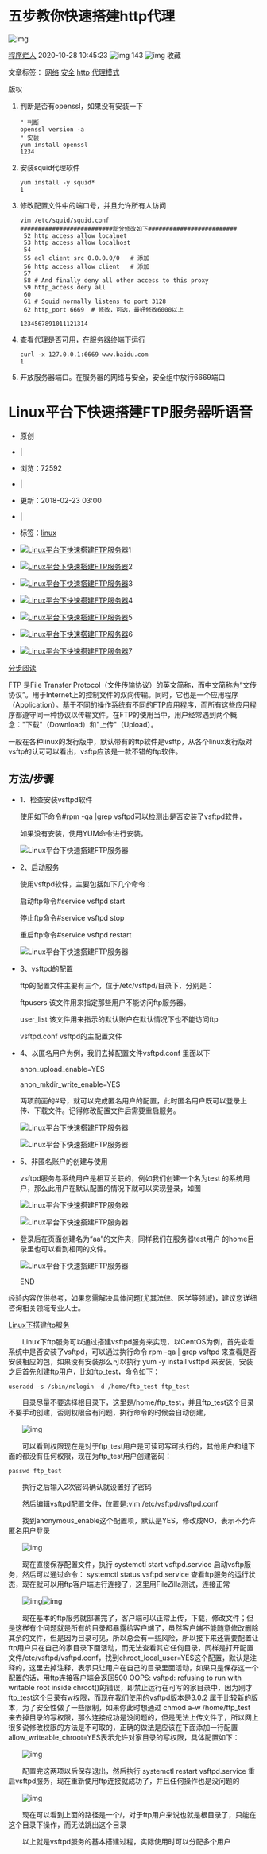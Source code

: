# 五步教你快速搭建http代理

![img](https://csdnimg.cn/release/blogv2/dist/pc/img/original.png)

[程序烂人](https://blog.csdn.net/lingyingdon) 2020-10-28 10:45:23 ![img](https://csdnimg.cn/release/blogv2/dist/pc/img/articleReadEyes.png) 143 ![img](https://csdnimg.cn/release/blogv2/dist/pc/img/tobarCollect.png) 收藏

文章标签： [网络](https://www.csdn.net/tags/MtzaIgwsNDIwOTMtYmxvZwO0O0OO0O0O.html) [安全](https://so.csdn.net/so/search/s.do?q=安全&t=blog&o=vip&s=&l=&f=&viparticle=) [http](https://www.csdn.net/tags/MtTaEg0sNTUyMjUtYmxvZwO0O0OO0O0O.html) [代理模式](https://www.csdn.net/tags/MtTaEg0sNDExNDAtYmxvZwO0O0OO0O0O.html)

版权

1. 判断是否有openssl，如果没有安装一下

   ```shell
   " 判断
   openssl version -a
   " 安装
   yum install openssl
   1234
   ```

2. 安装squid代理软件

   ```shell
   yum install -y squid*
   1
   ```

3. 修改配置文件中的端口号，并且允许所有人访问

   ```shell
   vim /etc/squid/squid.conf
   ##########################部分修改如下#########################
    52 http_access allow localnet
    53 http_access allow localhost
    54 
    55 acl client src 0.0.0.0/0   # 添加
    56 http_access allow client   # 添加                                             
    57 
    58 # And finally deny all other access to this proxy
    59 http_access deny all
    60 
    61 # Squid normally listens to port 3128
    62 http_port 6669  # 修改，可选，最好修改6000以上
   
   1234567891011121314
   ```

4. 查看代理是否可用，在服务器终端下运行

   ```shell
   curl -x 127.0.0.1:6669 www.baidu.com
   1
   ```

5. 开放服务器端口。在服务器的网络与安全，安全组中放行6669端口

   

# Linux平台下快速搭建FTP服务器听语音

- 原创
- |
- 浏览：72592
- |
- 更新：2018-02-23 03:00
- |
- 标签：[linux](https://jingyan.baidu.com/tag?tagName=linux) 

- [![Linux平台下快速搭建FTP服务器](https://exp-picture.cdn.bcebos.com/89402670d5413a8c62e9f4bb1ffc508c9ace8175.jpg?x-bce-process=image%2Fresize%2Cm_fill%2Cw_92%2Ch_69%2Climit_1%2Fformat%2Cf_jpg%2Fquality%2Cq_80)](http://jingyan.baidu.com/album/380abd0a77ae041d90192cf4.html?picindex=1)1
- [![Linux平台下快速搭建FTP服务器](https://exp-picture.cdn.bcebos.com/51cd85cec7f88a77963cd9f86e4a2f27e6eff875.jpg?x-bce-process=image%2Fresize%2Cm_fill%2Cw_92%2Ch_69%2Climit_1%2Fformat%2Cf_jpg%2Fquality%2Cq_80)](http://jingyan.baidu.com/album/380abd0a77ae041d90192cf4.html?picindex=2)2
- [![Linux平台下快速搭建FTP服务器](https://exp-picture.cdn.bcebos.com/2947750192dd33406212c033881c99c0aefcf175.jpg?x-bce-process=image%2Fresize%2Cm_fill%2Cw_92%2Ch_69%2Climit_1%2Fformat%2Cf_jpg%2Fquality%2Cq_80)](http://jingyan.baidu.com/album/380abd0a77ae041d90192cf4.html?picindex=3)3
- [![Linux平台下快速搭建FTP服务器](https://exp-picture.cdn.bcebos.com/9881b1fce186242f7393c5ab35e434daf15ee875.jpg?x-bce-process=image%2Fresize%2Cm_fill%2Cw_92%2Ch_69%2Climit_1%2Fformat%2Cf_jpg%2Fquality%2Cq_80)](http://jingyan.baidu.com/album/380abd0a77ae041d90192cf4.html?picindex=4)4
- [![Linux平台下快速搭建FTP服务器](https://exp-picture.cdn.bcebos.com/bfa52adaf05e4a239890afa91dd818196020e275.jpg?x-bce-process=image%2Fresize%2Cm_fill%2Cw_92%2Ch_69%2Climit_1%2Fformat%2Cf_jpg%2Fquality%2Cq_80)](http://jingyan.baidu.com/album/380abd0a77ae041d90192cf4.html?picindex=5)5
- [![Linux平台下快速搭建FTP服务器](https://exp-picture.cdn.bcebos.com/d4071b96b814f4d097e19966cdfe474ec383237a.jpg?x-bce-process=image%2Fresize%2Cm_fill%2Cw_92%2Ch_69%2Climit_1%2Fformat%2Cf_jpg%2Fquality%2Cq_80)](http://jingyan.baidu.com/album/380abd0a77ae041d90192cf4.html?picindex=6)6
- [![Linux平台下快速搭建FTP服务器](https://exp-picture.cdn.bcebos.com/fb738d9c2cf7dfb2eefb9f98d01b1edef5dc137a.jpg?x-bce-process=image%2Fresize%2Cm_fill%2Cw_92%2Ch_69%2Climit_1%2Fformat%2Cf_jpg%2Fquality%2Cq_80)](http://jingyan.baidu.com/album/380abd0a77ae041d90192cf4.html?picindex=7)7

[分步阅读](http://jingyan.baidu.com/album/380abd0a77ae041d90192cf4.html)

FTP 是File Transfer Protocol（文件传输协议）的英文简称，而中文简称为“文传协议”。用于Internet上的控制文件的双向传输。同时，它也是一个应用程序（Application）。基于不同的操作系统有不同的FTP应用程序，而所有这些应用程序都遵守同一种协议以传输文件。在FTP的使用当中，用户经常遇到两个概念："下载"（Download）和"上传"（Upload）。

一般在各种linux的发行版中，默认带有的ftp软件是vsftp，从各个linux发行版对vsftp的认可可以看出，vsftp应该是一款不错的ftp软件。

## 方法/步骤

- 1、检查安装vsftpd软件

  使用如下命令#rpm -qa |grep vsftpd可以检测出是否安装了vsftpd软件，

  如果没有安装，使用YUM命令进行安装。

  ![Linux平台下快速搭建FTP服务器](https://exp-picture.cdn.bcebos.com/89402670d5413a8c62e9f4bb1ffc508c9ace8175.jpg?x-bce-process=image%2Fresize%2Cm_lfit%2Cw_500%2Climit_1%2Fformat%2Cf_jpg%2Fquality%2Cq_80)

- 2、启动服务 

  使用vsftpd软件，主要包括如下几个命令：

  启动ftp命令#service vsftpd start

  停止ftp命令#service vsftpd stop

  重启ftp命令#service vsftpd restart

  ![Linux平台下快速搭建FTP服务器](https://exp-picture.cdn.bcebos.com/51cd85cec7f88a77963cd9f86e4a2f27e6eff875.jpg?x-bce-process=image%2Fresize%2Cm_lfit%2Cw_500%2Climit_1%2Fformat%2Cf_jpg%2Fquality%2Cq_80)

- 3、vsftpd的配置

  ftp的配置文件主要有三个，位于/etc/vsftpd/目录下，分别是：

  ftpusers  该文件用来指定那些用户不能访问ftp服务器。

  user_list  该文件用来指示的默认账户在默认情况下也不能访问ftp

  vsftpd.conf  vsftpd的主配置文件

- 4、以匿名用户为例，我们去掉配置文件vsftpd.conf 里面以下

  anon_upload_enable=YES

  anon_mkdir_write_enable=YES

  两项前面的#号，就可以完成匿名用户的配置，此时匿名用户既可以登录上传、下载文件。记得修改配置文件后需要重启服务。

  ![Linux平台下快速搭建FTP服务器](https://exp-picture.cdn.bcebos.com/2947750192dd33406212c033881c99c0aefcf175.jpg?x-bce-process=image%2Fresize%2Cm_lfit%2Cw_500%2Climit_1%2Fformat%2Cf_jpg%2Fquality%2Cq_80)

  ![Linux平台下快速搭建FTP服务器](https://exp-picture.cdn.bcebos.com/9881b1fce186242f7393c5ab35e434daf15ee875.jpg?x-bce-process=image%2Fresize%2Cm_lfit%2Cw_500%2Climit_1%2Fformat%2Cf_jpg%2Fquality%2Cq_80)

- 5、非匿名账户的创建与使用

  vsftpd服务与系统用户是相互关联的，例如我们创建一个名为test 的系统用户，那么此用户在默认配置的情况下就可以实现登录，如图

  ![Linux平台下快速搭建FTP服务器](https://exp-picture.cdn.bcebos.com/bfa52adaf05e4a239890afa91dd818196020e275.jpg?x-bce-process=image%2Fresize%2Cm_lfit%2Cw_500%2Climit_1%2Fformat%2Cf_jpg%2Fquality%2Cq_80)

  ![Linux平台下快速搭建FTP服务器](https://exp-picture.cdn.bcebos.com/d4071b96b814f4d097e19966cdfe474ec383237a.jpg?x-bce-process=image%2Fresize%2Cm_lfit%2Cw_500%2Climit_1%2Fformat%2Cf_jpg%2Fquality%2Cq_80)

- 登录后在页面创建名为“aa”的文件夹，同样我们在服务器test用户 的home目录里也可以看到相同的文件。

  ![Linux平台下快速搭建FTP服务器](https://exp-picture.cdn.bcebos.com/fb738d9c2cf7dfb2eefb9f98d01b1edef5dc137a.jpg?x-bce-process=image%2Fresize%2Cm_lfit%2Cw_500%2Climit_1%2Fformat%2Cf_jpg%2Fquality%2Cq_80)

  END

经验内容仅供参考，如果您需解决具体问题(尤其法律、医学等领域)，建议您详细咨询相关领域专业人士。

[Linux下搭建ftp服务](https://www.cnblogs.com/ldsweely/p/9724159.html)

　　Linux下ftp服务可以通过搭建vsftpd服务来实现，以CentOS为例，首先查看系统中是否安装了vsftpd，可以通过执行命令 rpm -qa | grep vsftpd 来查看是否安装相应的包，如果没有安装那么可以执行 yum -y install vsftpd 来安装，安装之后首先创建ftp用户，比如ftp_test，命令如下：

```
useradd -s /sbin/nologin -d /home/ftp_test ftp_test
```

　　目录尽量不要选择根目录下，这里是/home/ftp_test，并且ftp_test这个目录不要手动创建，否则权限会有问题，执行命令的时候会自动创建，

　　![img](https://images2015.cnblogs.com/blog/734555/201703/734555-20170308134324469-607202910.png)

　　可以看到权限现在是对于ftp_test用户是可读可写可执行的，其他用户和组下面的都没有任何权限，现在为ftp_test用户创建密码：

```
passwd ftp_test
```

　　执行之后输入2次密码确认就设置好了密码

　　然后编辑vsftpd配置文件，位置是:vim /etc/vsftpd/vsftpd.conf

　　找到anonymous_enable这个配置项，默认是YES，修改成NO，表示不允许匿名用户登录

　　![img](https://images2015.cnblogs.com/blog/734555/201703/734555-20170308134722203-574856946.png)

　　现在直接保存配置文件，执行 systemctl start vsftpd.service 启动vsftp服务，然后可以通过命令： systemctl status vsftpd.service 查看ftp服务的运行状态，现在就可以用ftp客户端进行连接了，这里用FileZilla测试，连接正常

　　![img](https://images2015.cnblogs.com/blog/734555/201703/734555-20170308135112609-482707460.png)![img](https://images2015.cnblogs.com/blog/734555/201703/734555-20170308135225906-611761313.png)

 

　　现在基本的ftp服务就部署完了，客户端可以正常上传，下载，修改文件；但是这样有个问题就是所有的目录都暴露给客户端了，虽然客户端不能随意修改删除其余的文件，但是因为目录可见，所以总会有一些风险，所以接下来还需要配置让ftp用户只在自己的家目录下面活动，而无法查看其它任何目录，同样是打开配置文件/etc/vsftpd/vsftpd.conf，找到chroot_local_user=YES这个配置，默认是注释的，这里去掉注释，表示只让用户在自己的目录里面活动，如果只是保存这一个配置的话，用ftp连接客户端会返回500 OOPS: vsftpd: refusing to run with writable root inside chroot()的错误，即禁止运行在可写的家目录中，因为刚才ftp_test这个目录有w权限，而现在我们使用的vsftpd版本是3.0.2 属于比较新的版本，为了安全性做了一些限制，如果你此时想通过 chmod a-w /home/ftp_test 来去掉目录的写权限，那么连接成功是没问题的，但是无法上传文件了，所以网上很多说修改权限的方法是不可取的，正确的做法是应该在下面添加一行配置allow_writeable_chroot=YES表示允许对家目录的写权限，具体配置如下：

　　![img](https://images2015.cnblogs.com/blog/734555/201703/734555-20170308140902531-1619049785.png)

　　配置完这两项以后保存退出，然后执行 systemctl restart vsftpd.service 重启vsftpd服务，现在重新使用ftp连接就成功了，并且任何操作也是没问题的

　　![img](https://images2015.cnblogs.com/blog/734555/201703/734555-20170308141222078-1358772630.png)

　　现在可以看到上面的路径是一个/，对于ftp用户来说也就是根目录了，只能在这个目录下操作，而无法跳出这个目录

　　以上就是vsftpd服务的基本搭建过程，实际使用时可以分配多个用户